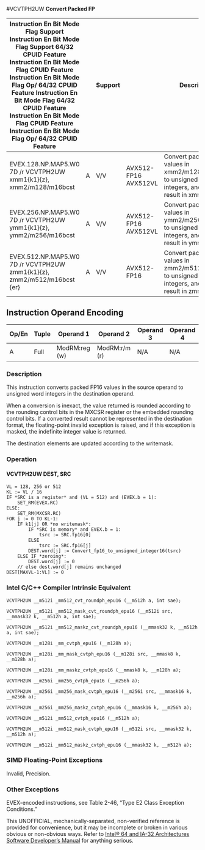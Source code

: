#VCVTPH2UW
**Convert Packed FP**

| Instruction En Bit Mode Flag Support Instruction En Bit Mode Flag Support 64/32 CPUID Feature Instruction En Bit Mode Flag CPUID Feature Instruction En Bit Mode Flag Op/ 64/32 CPUID Feature Instruction En Bit Mode Flag 64/32 CPUID Feature Instruction En Bit Mode Flag CPUID Feature Instruction En Bit Mode Flag Op/ 64/32 CPUID Feature |     | Support |                      | Description                                                                                              |
| ---------------------------------------------------------------------------------------------------------------------------------------------------------------------------------------------------------------------------------------------------------------------------------------------------------------------------------------------- | --- | ------- | -------------------- | -------------------------------------------------------------------------------------------------------- |
| EVEX.128.NP.MAP5.W0 7D /r VCVTPH2UW xmm1{k1}{z}, xmm2/m128/m16bcst                                                                                                                                                                                                                                                                             | A   | V/V     | AVX512-FP16 AVX512VL | Convert packed FP16 values in xmm2/m128/m16bcst to unsigned word integers, and store the result in xmm1. |
| EVEX.256.NP.MAP5.W0 7D /r VCVTPH2UW ymm1{k1}{z}, ymm2/m256/m16bcst                                                                                                                                                                                                                                                                             | A   | V/V     | AVX512-FP16 AVX512VL | Convert packed FP16 values in ymm2/m256/m16bcst to unsigned word integers, and store the result in ymm1. |
| EVEX.512.NP.MAP5.W0 7D /r VCVTPH2UW zmm1{k1}{z}, zmm2/m512/m16bcst {er}                                                                                                                                                                                                                                                                        | A   | V/V     | AVX512-FP16          | Convert packed FP16 values in zmm2/m512/m16bcst to unsigned word integers, and store the result in zmm1. |

## Instruction Operand Encoding

| Op/En | Tuple | Operand 1     | Operand 2     | Operand 3 | Operand 4 |
| ----- | ----- | ------------- | ------------- | --------- | --------- |
| A     | Full  | ModRM:reg (w) | ModRM:r/m (r) | N/A       | N/A       |

### Description

This instruction converts packed FP16 values in the source operand to unsigned word integers in the destination operand.

When a conversion is inexact, the value returned is rounded according to the rounding control bits in the MXCSR register or the embedded rounding control bits. If a converted result cannot be represented in the destination format, the floating-point invalid exception is raised, and if this exception is masked, the indefinite integer value is returned.

The destination elements are updated according to the writemask.

### Operation

#### VCVTPH2UW DEST, SRC

```
VL = 128, 256 or 512
KL := VL / 16
IF *SRC is a register* and (VL = 512) and (EVEX.b = 1):
    SET_RM(EVEX.RC)
ELSE:
    SET_RM(MXCSR.RC)
FOR j := 0 TO KL-1:
    IF k1[j] OR *no writemask*:
        IF *SRC is memory* and EVEX.b = 1:
            tsrc := SRC.fp16[0]
        ELSE
            tsrc := SRC.fp16[j]
        DEST.word[j] := Convert_fp16_to_unsigned_integer16(tsrc)
    ELSE IF *zeroing*:
        DEST.word[j] := 0
    // else dest.word[j] remains unchanged
DEST[MAXVL-1:VL] := 0

```

### Intel C/C++ Compiler Intrinsic Equivalent

```
VCVTPH2UW __m512i _mm512_cvt_roundph_epu16 (__m512h a, int sae);

```

```
VCVTPH2UW __m512i _mm512_mask_cvt_roundph_epu16 (__m512i src, __mmask32 k, __m512h a, int sae);

```

```
VCVTPH2UW __m512i _mm512_maskz_cvt_roundph_epu16 (__mmask32 k, __m512h a, int sae);

```

```
VCVTPH2UW __m128i _mm_cvtph_epu16 (__m128h a);

```

```
VCVTPH2UW __m128i _mm_mask_cvtph_epu16 (__m128i src, __mmask8 k, __m128h a);

```

```
VCVTPH2UW __m128i _mm_maskz_cvtph_epu16 (__mmask8 k, __m128h a);

```

```
VCVTPH2UW __m256i _mm256_cvtph_epu16 (__m256h a);

```

```
VCVTPH2UW __m256i _mm256_mask_cvtph_epu16 (__m256i src, __mmask16 k, __m256h a);

```

```
VCVTPH2UW __m256i _mm256_maskz_cvtph_epu16 (__mmask16 k, __m256h a);

```

```
VCVTPH2UW __m512i _mm512_cvtph_epu16 (__m512h a);

```

```
VCVTPH2UW __m512i _mm512_mask_cvtph_epu16 (__m512i src, __mmask32 k, __m512h a);

```

```
VCVTPH2UW __m512i _mm512_maskz_cvtph_epu16 (__mmask32 k, __m512h a);

```

### SIMD Floating-Point Exceptions

Invalid, Precision.

### Other Exceptions

EVEX-encoded instructions, see Table 2-46, “Type E2 Class Exception Conditions.”

This UNOFFICIAL, mechanically-separated, non-verified reference is provided for convenience, but it may be
incomplete or broken in various obvious or non-obvious
ways. Refer to [Intel® 64 and IA-32 Architectures Software Developer’s Manual](https://software.intel.com/en-us/download/intel-64-and-ia-32-architectures-sdm-combined-volumes-1-2a-2b-2c-2d-3a-3b-3c-3d-and-4) for anything serious.
